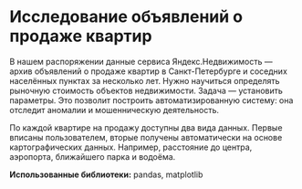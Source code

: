 # Исследование объявлений о продаже квартир
В нашем распоряжении данные сервиса Яндекс.Недвижимость — архив объявлений о продаже квартир в Санкт-Петербурге и соседних населённых пунктах за 
несколько лет. Нужно научиться определять рыночную стоимость объектов недвижимости. Задача — установить параметры. 
Это позволит построить автоматизированную систему: она отследит аномалии и мошенническую деятельность. 

По каждой квартире на продажу доступны два вида данных. 
Первые вписаны пользователем, вторые получены автоматически на основе картографических данных. Например, расстояние до центра, аэропорта,
ближайшего парка и водоёма. 

**Использованные библиотеки:** pandas, matplotlib
